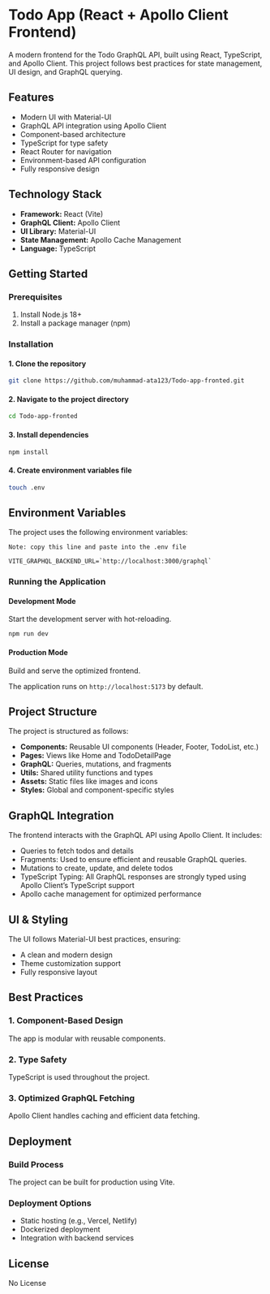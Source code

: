 # Todo App (React + Apollo Client Frontend)

A modern frontend for the Todo GraphQL API, built using React, TypeScript, and Apollo Client. This project follows best practices for state management, UI design, and GraphQL querying.

## Features

- Modern UI with Material-UI
- GraphQL API integration using Apollo Client
- Component-based architecture
- TypeScript for type safety
- React Router for navigation
- Environment-based API configuration
- Fully responsive design

## Technology Stack

- **Framework:** React (Vite)
- **GraphQL Client:** Apollo Client
- **UI Library:** Material-UI
- **State Management:** Apollo Cache Management
- **Language:** TypeScript

## Getting Started

### Prerequisites

1. Install Node.js 18+  
2. Install a package manager (npm)  

### Installation

#### 1. Clone the repository
```sh
git clone https://github.com/muhammad-ata123/Todo-app-fronted.git
```

#### 2. Navigate to the project directory
```sh
cd Todo-app-fronted
```

#### 3. Install dependencies
```sh
npm install
```

#### 4. Create environment variables file
```sh
touch .env
```

## Environment Variables

The project uses the following environment variables:


```env
Note: copy this line and paste into the .env file 

VITE_GRAPHQL_BACKEND_URL=`http://localhost:3000/graphql`
```

### Running the Application  

#### Development Mode  
Start the development server with hot-reloading.
```sh
npm run dev
```

#### Production Mode  
Build and serve the optimized frontend.

The application runs on `http://localhost:5173` by default.

## Project Structure
The project is structured as follows:

- **Components:** Reusable UI components (Header, Footer, TodoList, etc.)
- **Pages:** Views like Home and TodoDetailPage
- **GraphQL:** Queries, mutations, and fragments
- **Utils:** Shared utility functions and types
- **Assets:** Static files like images and icons
- **Styles:** Global and component-specific styles


## GraphQL Integration  

The frontend interacts with the GraphQL API using Apollo Client. It includes:

- Queries to fetch todos and details
- Fragments: Used to ensure efficient and reusable GraphQL queries.
- Mutations to create, update, and delete todos
- TypeScript Typing: All GraphQL responses are strongly typed using Apollo Client’s TypeScript support
- Apollo cache management for optimized performance

## UI & Styling  

The UI follows Material-UI best practices, ensuring:

- A clean and modern design
- Theme customization support
- Fully responsive layout

## Best Practices  

### 1. Component-Based Design  
The app is modular with reusable components.

### 2. Type Safety  
TypeScript is used throughout the project.

### 3. Optimized GraphQL Fetching  
Apollo Client handles caching and efficient data fetching.

## Deployment  

### Build Process  
The project can be built for production using Vite.

### Deployment Options  
- Static hosting (e.g., Vercel, Netlify)  
- Dockerized deployment  
- Integration with backend services  

## License  

No License  

